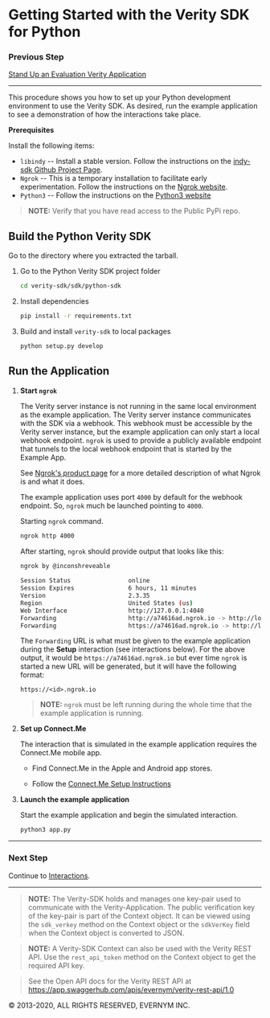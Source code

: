 # Getting Started with the Verity SDK for Python

### Previous Step

[Stand Up an Evaluation Verity Application](../../../README.md)

---

This procedure shows you how to set up your Python development environment to use the Verity SDK. As desired, 
run the example application to see a demonstration of how the interactions take place. 

**Prerequisites**

Install the following items:
* `libindy` -- Install a stable version. Follow the instructions on the 
[indy-sdk Github Project Page](https://github.com/hyperledger/indy-sdk#installing-the-sdk).
* `Ngrok` -- This is a temporary installation to facilitate early experimentation. 
Follow the instructions on the [Ngrok website](https://ngrok.com/download).
* `Python3` -- Follow the instructions on the [Python3 website](https://www.python.org/downloads/)

> **NOTE:** Verify that you have read access to the Public PyPi repo.

## Build the Python Verity SDK
Go to the directory where you extracted the tarball.

1. Go to the Python Verity SDK project folder
  
   ```sh
   cd verity-sdk/sdk/python-sdk
   ```

2. Install dependencies

   ```sh
   pip install -r requirements.txt
   ```
3. Build and install `verity-sdk` to local packages 

    ```sh
    python setup.py develop 
    ```
   
## Run the Application
1. **Start `ngrok`**

   The Verity server instance is not running in the same local environment as the example application. The Verity server instance communicates with the SDK via a webhook. This webhook must be accessible by the Verity server instance, but the example application can only start a local webhook endpoint. `ngrok` is used to provide a publicly available endpoint that tunnels to the local webhook endpoint that is started by the Example App. 
   
   See [Ngrok's product page](https://ngrok.com/product) for a more detailed description of what Ngrok is and what it does. 
   
   The example application uses port `4000` by default for the webhook endpoint. So, `ngrok` much be launched pointing to `4000`.
   
   Starting `ngrok` command. 
   ```sh
   ngrok http 4000
   ```
   
   After starting, `ngrok` should provide output that looks like this:
   ```sh
   ngrok by @inconshreveable
                                                                             
   Session Status                online
   Session Expires               6 hours, 11 minutes
   Version                       2.3.35
   Region                        United States (us)
   Web Interface                 http://127.0.0.1:4040
   Forwarding                    http://a74616ad.ngrok.io -> http://localhost:9003
   Forwarding                    https://a74616ad.ngrok.io -> http://localhost:9003 
   ```
   
   The `Forwarding` URL is what must be given to the example application during the **Setup** interaction (see interactions below). For the above output, it would be `https://a74616ad.ngrok.io` but ever time `ngrok` is started a new URL will be generated, but it will have the following format:
   
   `https://<id>.ngrok.io`
   
   > **NOTE:** `ngrok` must be left running during the whole time that the example application is running.
<a id="connectme"></a>
   
2. **Set up Connect.Me**

   The interaction that is simulated in the example application requires the Connect.Me mobile app. 

   * Find Connect.Me in the Apple and Android app stores. 

   * Follow the [Connect.Me Setup Instructions](../ConnectMe.md)

   
3. **Launch the example application**
   
   Start the example application and begin the simulated interaction.
   
   ```sh
   python3 app.py
   ```

--- 

### Next Step

Continue to [Interactions](../Interactions.md).

--- 
> **NOTE:** The Verity-SDK holds and manages one key-pair used to communicate with the Verity-Application. The public verification key of the key-pair is part of the Context object. It can be viewed using the `sdk_verkey` method on the Context object or the `sdkVerKey` field when the Context object is converted to JSON.

> **NOTE:** A Verity-SDK Context can also be used with the Verity REST API. Use the `rest_api_token` method on the Context object to get the required API key. 

>See the Open API docs for the Verity REST API at https://app.swaggerhub.com/apis/evernym/verity-rest-api/1.0

© 2013-2020, ALL RIGHTS RESERVED, EVERNYM INC.